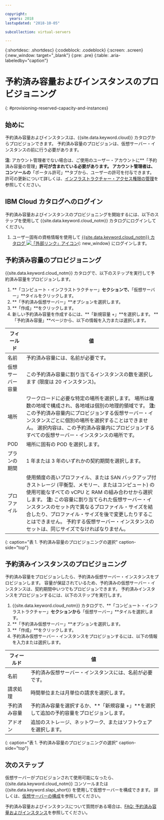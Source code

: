 ```yaml
---

copyright:
  years: 2018
lastupdated: "2018-10-05"

subcollection: virtual-servers

---
```


{:shortdesc: .shortdesc}
{:codeblock: .codeblock}
{:screen: .screen}
{:new_window: target="_blank"}
{:pre: .pre}
{:table: .aria-labeledby="caption"}

# 予約済み容量およびインスタンスのプロビジョニング
{: #provisioning-reserved-capacity-and-instances}

## 始めに

予約済み容量およびインスタンスは、{{site.data.keyword.cloud}} カタログからプロビジョンできます。 予約済み容量のプロビジョンは、仮想サーバー・インスタンスの前に行う必要があります。

**注**: アカウント管理者でない場合は、ご使用のユーザー・アカウントに**「予約済み容量の管理」**許可が含まれている必要があります。 アカウント管理者は、コンソールの**「ポータル許可」**タブから、ユーザーの許可を付与できます。 許可の更新について詳しくは、[インフラストラクチャー・アクセス権限の管理](/docs/iam?topic=iam-mngclassicinfra)を参照してください。

## IBM Cloud カタログへのログイン

予約済み容量およびインスタンスのプロビジョニングを開始するには、以下のステップを使用して {{site.data.keyword.cloud_notm}} カタログにログインしてください。

  1. ユーザー固有の資格情報を使用して [{{site.data.keyword.cloud_notm}} カタログ ![「外部リンク」アイコン](../icons/launch-glyph.svg "「外部リンク」アイコン")](https://console.bluemix.net/catalog/){: new_window} にログインします。

## 予約済み容量のプロビジョニング

{{site.data.keyword.cloud_notm}} カタログで、以下のステップを実行して予約済み容量をプロビジョンします。

  1. **「コンピュート・インフラストラクチャー」**セクションで、**「仮想サーバー」**タイルをクリックします。
  2. **「予約済み仮想サーバー」**オプションを選択します。
  3. **「作成」**をクリックします。
  4. 新しい予約済み容量を作成するには、**「新規容量 +」**を選択します。 **「予約済み容量」**ページから、以下の情報を入力または選択します。

| フィールド                   | 値               |                                                                                                                                                                                                                                                                                                                                 
| ----------------------- | ------------------- |
| 名前                    | 予約済み容量には、名前が必要です。 |                                                                                                                                                                                                                                                                                                       
| 仮想サーバー容量 | この予約済み容量に割り当てるインスタンスの数を選択します (限度は 20 インスタンス)。 |                                                                                                                                                                                                                                                
| 場所                | ワークロードに必要な特定の場所を選択します。 場所は複数の地域で構成され、各地域は個別の地理的領域です。 **注:** この予約済み容量内にプロビジョンする仮想サーバー・インスタンスごとに個別の場所を選択することはできません。 選択内容は、この予約済み容量内にプロビジョンするすべての仮想サーバー・インスタンスの場所です。 |
| POD                     | 場所に固有の POD を選択します。 |
| プランの期間              | 1 年または 3 年のいずれかの契約期間を選択します。 |                                                                                                                                                                                                                                                                                            
| プロファイル                 | 使用頻度の高いプロファイル、または SAN バックアップ付きストレージ (平衡型、メモリー、またはコンピュート) の使用可能なすべての vCPU と RAM の組み合わせから選択します。 **注:** この容量に割り当てられた仮想サーバー・インスタンスのセット内で異なるプロファイル・サイズを結合したり、プロファイル・サイズを後で変更したりすることはできません。 予約する仮想サーバー・インスタンスのセットは、同じサイズでなければなりません。 |
{: caption="表 1. 予約済み容量のプロビジョニングの選択" caption-side="top"}


## 予約済みインスタンスのプロビジョニング

予約済み容量をプロビジョンしたら、予約済み仮想サーバー・インスタンスをプロビジョンします。 容量が保証されているため、予約済みの仮想サーバー・インスタンスは、契約期間中いつでもプロビジョンできます。 予約済みインスタンスをプロビジョンするには、以下のステップを実行します。

1. {{site.data.keyword.cloud_notm}} カタログで、**「コンピュート・インフラストラクチャー」**セクションから**「仮想サーバー」**タイルを選択します。
2. **「予約済み仮想サーバー」**オプションを選択します。
3. **「作成」**をクリックします。
4. 予約済み仮想サーバー・インスタンスをプロビジョンするには、以下の情報を入力または選択します。

| フィールド                     | 値               |                                                                                                                                                                                                                                                                                                                                 
| ------------------------- | ------------------- |
| 名前                      | 予約済み仮想サーバー・インスタンスには、名前が必要です。 |                                                                                                                                                                                                                                                                                                       
| 請求処理                   | 時間単位または月単位の請求を選択します。 |                                                                                                                                                                                                                                                
| 予約済み容量         | 予約済み容量を選択するか、**「新規容量 +」**を選択して追加の予約容量をプロビジョンします。 |                                                                                                                                                                                                     
| アドオン                   | 追加のストレージ、ネットワーク、またはソフトウェアを選択します。 |                                                                                                                                                                                                                                                                                            
{: caption="表 1. 予約済み容量のプロビジョニングの選択" caption-side="top"}

## 次のステップ

仮想サーバーがプロビジョンされて使用可能になったら、{{site.data.keyword.cloud_notm}} コンソールまたは {{site.data.keyword.slapi_short}} を使用して仮想サーバーを構成できます。 詳しくは、[仮想サーバーの構成](/docs/vsi?topic=virtual-servers-configuring-virtual-servers#configuring-virtual-servers)を参照してください。

予約済み容量およびインスタンスについて質問がある場合は、[FAQ: 予約済み容量およびインスタンス](/docs/vsi?topic=virtual-servers-faqs-reserved-capacity-and-instances#faqs-reserved-capacity-and-instances)を参照してください。 
